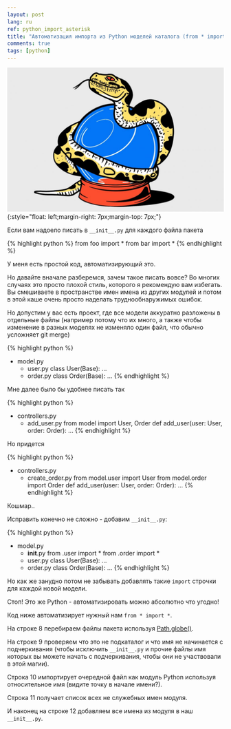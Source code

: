 ```yaml
---
layout: post
lang: ru
ref: python_import_asterisk
title: "Автоматизация импорта из Python моделей каталога (from * import *)"
comments: true
tags: [python]
---
```

![](/images/python_import.jpg){:style="float: left;margin-right: 7px;margin-top: 7px;"}

Если вам надоело писать в `__init__.py` для каждого файла пакета

{% highlight python %}
from foo import *
from bar import *
{% endhighlight %}

У меня есть простой код, автоматизирующий это.

Но давайте вначале разберемся, зачем такое писать вовсе?
Во многих случаях это просто плохой стиль, которого я рекомендую вам избегать.
Вы смешиваете в пространстве имен имена из других модулей и потом в этой каше
очень просто наделать труднообнаружимых ошибок.

Но допустим у вас есть проект, где все модели аккуратно разложены в отдельные файлы
(например потому что их много, а также чтобы изменение в
разных моделях не изменяло один файл, что обычно усложняет git merge)

{% highlight python %}
- model.py
    - user.py
        class User(Base):
            ...
    - order.py
        class Order(Base):
            ...
{% endhighlight %}

Мне далее было бы удобнее писать так

{% highlight python %}
- controllers.py
    - add_user.py
        from model import User, Order
        def add_user(user: User, order: Order):
            ...
{% endhighlight %}

Но придется

{% highlight python %}
- controllers.py
    - create_order.py
        from model.user import User
        from model.order import Order
        def add_user(user: User, order: Order):
            ...
{% endhighlight %}

Кошмар..

Исправить конечно не сложно - добавим `__init__.py`:

{% highlight python %}
- model.py
    - __init__.py
        from .user import *
        from .order import *
    - user.py
        class User(Base):
            ...
    - order.py
        class Order(Base):
            ...
{% endhighlight %}

Но как же занудно потом не забывать добавлять такие `import` строчки для
каждой новой модели.

Стоп! Это же Python - автоматизировать можно абсолютно что угодно!

Код ниже автоматизирует нужный нам `from * import *`.
<script src="https://gist.github.com/andgineer/141f97164aaea12215cf9a2aed332c1d.js"></script>

На строке 8 перебираем файлы пакета используя
[Path.globe()](https://docs.python.org/3/library/pathlib.html#pathlib.Path.glob).

На строке 9 проверяем что это не подкаталог и что имя не начинается с подчеркивания 
(чтобы исключить `__init__.py` и прочие файлы имя которых вы можете начать с 
подчеркивания,
чтобы они не участвовали в этой магии).

Строка 10 импортирует очередной файл как модуль Python используя относительное имя
(видите точку в начале имени?).

Строка 11 получает список всех не служебных имен модуля.

И наконец на строке 12 добавляем все имена из модуля в наш `__init__.py`.
